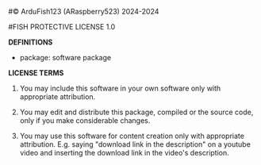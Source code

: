 #© ArduFish123 (ARaspberry523) 2024-2024

#FISH PROTECTIVE LICENSE 1.0

**DEFINITIONS**
* package: software package

**LICENSE TERMS**
1. You may include this software in your own software only with appropriate attribution.

2. You may edit and distribute this package, compiled or the source code, only if you make considerable changes.

3. You may use this software for content creation only with appropriate attribution. E.g. saying "download link in the description" on a youtube video and inserting the download link in the video's description.
